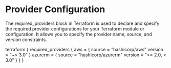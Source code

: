 # Provider Configuration

The required_providers block in Terraform is used to declare and specify the required provider configurations for your Terraform module or configuration. It allows you to specify the provider name, source, and version constraints.

terraform {
  required_providers {
    aws = {
      source  = "hashicorp/aws"
      version = "~> 3.0"
    }
    azurerm = {
      source  = "hashicorp/azurerm"
      version = ">= 2.0, < 3.0"
    }
  }
}
